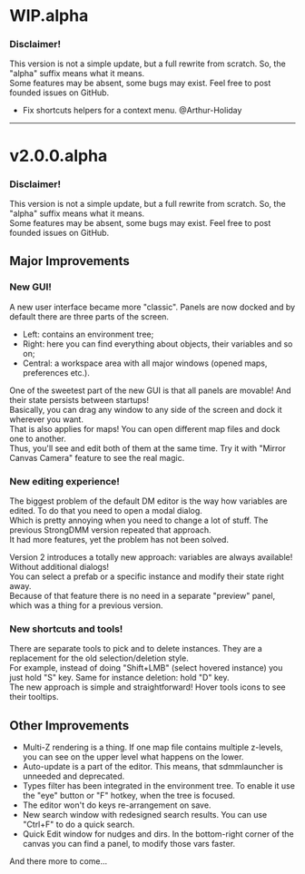 # WIP.alpha

### Disclaimer!
This version is not a simple update, but a full rewrite from scratch. So, the "alpha" suffix means what it means.<br>
Some features may be absent, some bugs may exist. Feel free to post founded issues on GitHub.
 
 * Fix shortcuts helpers for a context menu. @Arthur-Holiday

---

# v2.0.0.alpha

### Disclaimer!
This version is not a simple update, but a full rewrite from scratch. So, the "alpha" suffix means what it means.<br>
Some features may be absent, some bugs may exist. Feel free to post founded issues on GitHub.

## Major Improvements

### New GUI!
A new user interface became more "classic". Panels are now docked and by default there are three parts of the screen.
 * Left: contains an environment tree;
 * Right: here you can find everything about objects, their variables and so on;
 * Central: a workspace area with all major windows (opened maps, preferences etc.).

One of the sweetest part of the new GUI is that all panels are movable! And their state persists between startups!<br>
Basically, you can drag any window to any side of the screen and dock it wherever you want.<br>
That is also applies for maps! You can open different map files and dock one to another.<br>
Thus, you'll see and edit both of them at the same time. Try it with "Mirror Canvas Camera" feature to see the real magic.

### New editing experience!
The biggest problem of the default DM editor is the way how variables are edited. To do that you need to open a modal dialog.<br>
Which is pretty annoying when you need to change a lot of stuff. The previous StrongDMM version repeated that approach.<br>
It had more features, yet the problem has not been solved.

Version 2 introduces a totally new approach: variables are always available! Without additional dialogs!<br>
You can select a prefab or a specific instance and modify their state right away.<br>
Because of that feature there is no need in a separate "preview" panel, which was a thing for a previous version.

### New shortcuts and tools!
There are separate tools to pick and to delete instances. They are a replacement for the old selection/deletion style.<br>
For example, instead of doing "Shift+LMB" (select hovered instance) you just hold "S" key. Same for instance deletion: hold "D" key.<br>
The new approach is simple and straightforward! Hover tools icons to see their tooltips.

## Other Improvements
 * Multi-Z rendering is a thing. If one map file contains multiple z-levels, you can see on the upper level what happens on the lower.
 * Auto-update is a part of the editor. This means, that sdmmlauncher is unneeded and deprecated.
 * Types filter has been integrated in the environment tree. To enable it use the "eye" button or "F" hotkey, when the tree is focused.
 * The editor won't do keys re-arrangement on save.
 * New search window with redesigned search results. You can use "Ctrl+F" to do a quick search.
 * Quick Edit window for nudges and dirs. In the bottom-right corner of the canvas you can find a panel, to modify those vars faster.

And there more to come...
